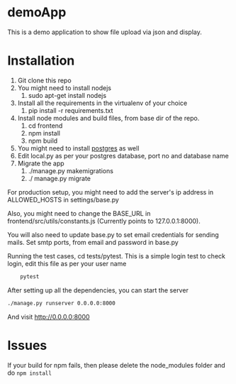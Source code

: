 # demoApp
This is a demo application to show file upload via json and display.

# Installation

1. Git clone this repo
1. You might need to install nodejs
    1. sudo apt-get install nodejs
1. Install all the requirements in the virtualenv of your choice
    1. pip install -r requirements.txt
1. Install node modules and build files, from base dir of the repo.
    1. cd frontend
    1. npm install
    1. npm build
1. You might need to install [postgres](https://www.enterprisedb.com/postgres-tutorials/how-install-postgres-ubuntu) as well
1. Edit local.py as per your postgres database, port no and database name
1. Migrate the app
    1. ./manage.py makemigrations
    1.  ./ manage.py migrate

For production setup, you might need to add the server's ip address in ALLOWED_HOSTS in settings/base.py

Also, you might need to change the BASE_URL in frontend/src/utils/constants.js (Currently points to 127.0.0.1:8000).

You will also need to update base.py to set email credentials for sending mails. Set smtp ports, from email and password in base.py

Running the test cases, cd tests/pytest. This is a simple login test to check login, edit this file as per your user name
```sh
    pytest
```

After setting up all the dependencies, you can start the server
```sh
./manage.py runserver 0.0.0.0:8000
```
And visit http://0.0.0.0:8000

# Issues
If your build for npm fails, then please delete the node_modules folder and do `npm install`


